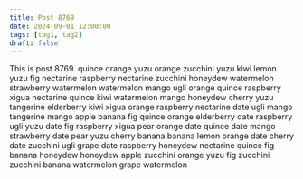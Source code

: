 ```yaml
---
title: Post 8769
date: 2024-09-01 12:00:00
tags: [tag1, tag2]
draft: false
---
```

This is post 8769.
quince
orange
yuzu
orange
zucchini
yuzu
kiwi
lemon
yuzu
fig
nectarine
raspberry
nectarine
zucchini
honeydew
watermelon
strawberry
watermelon
watermelon
mango
ugli
orange
quince
raspberry
xigua
nectarine
quince
kiwi
watermelon
mango
honeydew
cherry
yuzu
tangerine
elderberry
kiwi
xigua
orange
raspberry
nectarine
date
ugli
mango
tangerine
mango
apple
banana
fig
quince
orange
elderberry
date
raspberry
ugli
yuzu
date
fig
raspberry
xigua
pear
orange
date
quince
date
mango
strawberry
date
pear
yuzu
cherry
banana
banana
lemon
orange
date
cherry
date
zucchini
ugli
grape
date
raspberry
honeydew
nectarine
quince
fig
banana
honeydew
honeydew
apple
zucchini
orange
yuzu
fig
zucchini
zucchini
banana
watermelon
grape
watermelon
